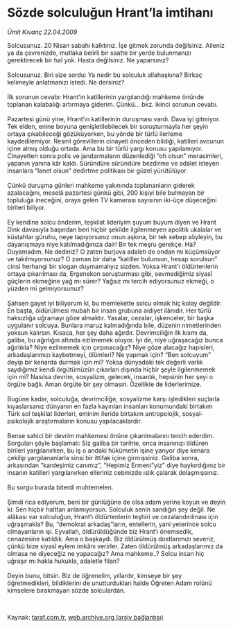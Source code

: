 # Sözde solculuğun Hrant’la imtihanı

*Ümit Kıvanç 22.04.2009*

<div class="taraf_structure_2col_1zq">
<div class="margen_n">



 <p>Solcusunuz. 20 Nisan sabahı kalktınız. İşe gitmek zorunda değilsiniz. Aileniz ya da çevrenizde, mutlaka belirli bir saatte bir yerde bulunmanızı gerektirecek bir hal yok. Hasta değilsiniz. Ne yaparsınız? <br/><br/>Solcusunuz. Biri size sordu: Ya nedir bu solculuk allahaşkına? Birkaç kelimeyle anlatmanızı istedi. Ne dersiniz? <br/><br/>İlk sorunun cevabı: Hrant’ın katillerinin yargılandığı mahkeme önünde toplanan kalabalığı artırmaya giderim. Çünkü... bkz. ikinci sorunun cevabı. <br/><br/>Pazartesi günü yine, Hrant’ın katillerinin duruşması vardı. Dava iyi gitmiyor. Tek elden, enine boyuna genişletilebilecek bir soruşturmayla her şeyin ortaya çıkabileceği gözüküyorken, bu yönde bir türlü ilerleme kaydedilemiyor. Resmî görevlilerin cinayeti önceden bildiği, katilleri avcunun içine almış olduğu ortada. Ama bu bir türlü yargı konusu yapılamıyor. Cinayetten sonra polis ve jandarmaların düzenlediği “oh olsun” merasimleri, yapanın yanına kâr kaldı. Süründüre süründüre bezdirme ve adalet isteyen insanlara “lanet olsun” dedirtme politikası bir güzel yürütülüyor. <br/><br/>Çünkü duruşma günleri mahkeme yakınında toplananların giderek azalacağını, meselâ pazartesi günkü gibi, 200 kişiyi bile bulmayan bir topluluğa ineceğini, oraya gelen TV kamerası sayısının iki-üçe düşeceğini birileri biliyor. <br/><br/>Ey kendine solcu önderim, teşkilat lideriyim şuyum buyum diyen ve Hrant Dink davasıyla başından beri hiçbir şekilde ilgilenmeyen apolitik ukalalar ve küstahlar güruhu, neye tapıyorsanız onun aşkına, bir tek sebep söyleyin, bu dayanışmaya niye katılmadığınıza dair! Bir tek meşru gerekçe. Ha? Duyamadım. Ne dediniz? O zaten burjuva adaleti de ondan mı küçümsüyor ve takılmıyorsunuz? O zaman bir daha “katiller bulunsun, hesap sorulsun” cinsi herhangi bir slogan duymamalıyız sizden. Yoksa Hrant’ı öldürtenlerin ortaya çıkarılması da, Ergenekon soruşturması gibi, sevmediğimiz siyasî güçlerin ekmeğine yağ mı sürer? Yağsız mı tercih ediyorsunuz ekmeği, o yüzden mi gelmiyorsunuz? <br/><br/>Şahsen gayet iyi biliyorum ki, bu memlekette solcu olmak hiç kolay değildir. En başta, öldürülmesi mubah bir insan grubuna aidiyet ilânıdır. Her türlü haksızlığa uğramayı göze almaktır. Yasalar, cezalar, işkenceler, bir başka uygulanır solcuya. Bunlara maruz kalmadığında bile, düzenin nimetlerinden yoksun kalırsın. Kısaca, her şey daha ağırdır. Devrimciliğin ilk kısmı da, galiba, bu ağırlığın altında ezilmemek oluyor. İyi de, niye uğraşacağız bunca ağırlıkla? Niye ezilmemek için çırpınacağız? Niye göze alacağız hapisleri, arkadaşlarımızı kaybetmeyi, ölümleri? Ne yapmak için? “Ben solcuyum” deyip bir kenarda durmak için mi? Yoksa dünyadaki tek değerli varlık saydığımız kendi örgütümüzün çıkarları dışında hiçbir şeyle ilgilenmemek için mi? Nasılsa devrim, sosyalizm, gelecek, insanlık, hepsinin her şeyi o örgüte bağlı. Aman örgüte bir şey olmasın. Özellikle de liderlerimize. <br/><br/>Bugüne kadar, solculuğa, devrimciliğe, sosyalizme karşı işledikleri suçlarla kıyaslarsanız dünyanın en fazla kayırılan insanları konumundaki birtakım Türk sol teşkilat liderleri, eminim ileride birtakım antropolojik, sosyal-psikolojik araştırmaların konusu yapılacaklardır. <br/><br/>Bense sahici bir devrim mahkemesi önüne çıkarılmalarını tercih ederdim. Sorguları şöyle başlamalı: Siz galiba bir tarihte, onca insanınızı öldüren birileri yargılanırken, bu iş o andaki hükümetin işine yarıyor diye kenara çekilip yargılananlarla sinsi bir ittifak içine girmişsiniz. Galiba sonra, arkasından “kardeşimiz canımız”, “Hepimiz Ermeni”yiz” diye haykırdığınız bir insanın katilleri yargılanırken elleriniz cebinizde ıslık çalarak dolaşmışsınız. <br/><br/>Bu sorgu burada biterdi muhtemelen. <br/><br/>Şimdi rica ediyorum, beni bir günlüğüne de olsa adam yerine koyun ve deyin ki: Sen hiçbir halttan anlamıyorsun. Solculuk senin sandığın şey değil. Ne alâkası var solculuğun, Hrant’ı öldürtenlerin teşhiri ve cezalandırılması için uğraşmakla? Bu, “demokrat arkadaş”ların, entellerin, yani yeterince solcu olmayanların işi. Eyvallah, öldürüldüğünde biz Hrant’ı önemsedik, cenazesine katıldık. Ama o başkaydı. Biz öldürülmüş dostlarımızı severiz, çünkü bize siyasî eylem imkânı verirler. Zaten öldürülmüş arkadaşlarımız da olmasa ne diyeceğiz ne yapacağız? Ama mahkeme..? Solcu insan hiç uğraşır mı hakla hukukla, adaletle filan? <br/><br/>Deyin bunu, bitsin. Biz de öğrenelim, yıllardır, kimseye bir şey öğretmedikleri, bildiklerini de unutturdukları halde Öğreten Adam rolünü kimselere bırakmayan sözde solculardan.</p>

<br/>


<div id="taraf_not">
</div>

</div>


</div>

Kaynak: [taraf.com.tr](http://www.taraf.com.tr:80/makale/5156.htm), [web.archive.org (arşiv bağlantısı)](http://web.archive.org/web/20090503170435/http://www.taraf.com.tr:80/makale/5156.htm)
